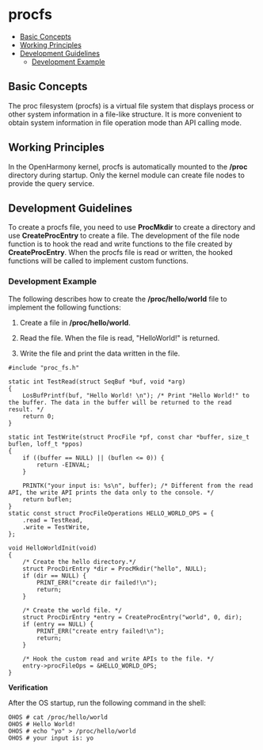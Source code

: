 # procfs<a name="EN-US_TOPIC_0000001123696719"></a>

-   [Basic Concepts](#section146801917174017)
-   [Working Principles](#section479762916408)
-   [Development Guidelines](#section1221174524014)
    -   [Development Example](#section52016575401)


## Basic Concepts<a name="section146801917174017"></a>

The proc filesystem \(procfs\) is a virtual file system that displays process or other system information in a file-like structure. It is more convenient to obtain system information in file operation mode than API calling mode.

## Working Principles<a name="section479762916408"></a>

In the OpenHarmony kernel, procfs is automatically mounted to the  **/proc**  directory during startup. Only the kernel module can create file nodes to provide the query service.

## Development Guidelines<a name="section1221174524014"></a>

To create a procfs file, you need to use  **ProcMkdir**  to create a directory and use  **CreateProcEntry**  to create a file. The development of the file node function is to hook the read and write functions to the file created by  **CreateProcEntry**. When the procfs file is read or written, the hooked functions will be called to implement custom functions.

### Development Example<a name="section52016575401"></a>

The following describes how to create the  **/proc/hello/world**  file to implement the following functions:

1. Create a file in  **/proc/hello/world**.

2. Read the file. When the file is read, "HelloWorld!" is returned.

3. Write the file and print the data written in the file.

```
#include "proc_fs.h"

static int TestRead(struct SeqBuf *buf, void *arg)
{
    LosBufPrintf(buf, "Hello World! \n"); /* Print "Hello World!" to the buffer. The data in the buffer will be returned to the read result. */
    return 0;
}

static int TestWrite(struct ProcFile *pf, const char *buffer, size_t buflen, loff_t *ppos)
{
    if ((buffer == NULL) || (buflen <= 0)) {
        return -EINVAL;
    }

    PRINTK("your input is: %s\n", buffer); /* Different from the read API, the write API prints the data only to the console. */
    return buflen;
}
static const struct ProcFileOperations HELLO_WORLD_OPS = {
    .read = TestRead,
    .write = TestWrite,
};

void HelloWorldInit(void)
{
    /* Create the hello directory.*/
    struct ProcDirEntry *dir = ProcMkdir("hello", NULL);
    if (dir == NULL) {
        PRINT_ERR("create dir failed!\n");
        return;
    }

    /* Create the world file. */
    struct ProcDirEntry *entry = CreateProcEntry("world", 0, dir);
    if (entry == NULL) {
        PRINT_ERR("create entry failed!\n");
        return;
    }

    /* Hook the custom read and write APIs to the file. */
    entry->procFileOps = &HELLO_WORLD_OPS;
}
```

**Verification**

After the OS startup, run the following command in the shell:

```
OHOS # cat /proc/hello/world
OHOS # Hello World!
OHOS # echo "yo" > /proc/hello/world
OHOS # your input is: yo
```

